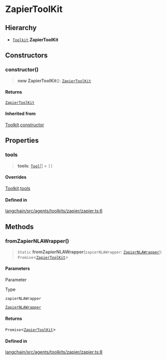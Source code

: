 ZapierToolKit
=============

Hierarchy[](#hierarchy "Direct link to Hierarchy")
---------------------------------------------------

*   [`Toolkit`](/docs/api/agents/classes/Toolkit).**ZapierToolKit**

Constructors[](#constructors "Direct link to Constructors")
------------------------------------------------------------

### constructor()[](#constructor "Direct link to constructor()")

> **new ZapierToolKit**(): [`ZapierToolKit`](/docs/api/agents/classes/ZapierToolKit)

#### Returns[](#returns "Direct link to Returns")

[`ZapierToolKit`](/docs/api/agents/classes/ZapierToolKit)

#### Inherited from[](#inherited-from "Direct link to Inherited from")

[Toolkit](/docs/api/agents/classes/Toolkit).[constructor](/docs/api/agents/classes/Toolkit#constructor)

Properties[](#properties "Direct link to Properties")
------------------------------------------------------

### tools[](#tools "Direct link to tools")

> **tools**: [`Tool`](/docs/api/tools/classes/Tool)\[\] = `[]`

#### Overrides[](#overrides "Direct link to Overrides")

[Toolkit](/docs/api/agents/classes/Toolkit).[tools](/docs/api/agents/classes/Toolkit#tools)

#### Defined in[](#defined-in "Direct link to Defined in")

[langchain/src/agents/toolkits/zapier/zapier.ts:6](https://github.com/hwchase17/langchainjs/blob/1c1274d/langchain/src/agents/toolkits/zapier/zapier.ts#L6)

Methods[](#methods "Direct link to Methods")
---------------------------------------------

### fromZapierNLAWrapper()[](#fromzapiernlawrapper "Direct link to fromZapierNLAWrapper()")

> `Static` **fromZapierNLAWrapper**(`zapierNLAWrapper`: [`ZapierNLAWrapper`](/docs/api/tools/classes/ZapierNLAWrapper)): `Promise`<[`ZapierToolKit`](/docs/api/agents/classes/ZapierToolKit)\>

#### Parameters[](#parameters "Direct link to Parameters")

Parameter

Type

`zapierNLAWrapper`

[`ZapierNLAWrapper`](/docs/api/tools/classes/ZapierNLAWrapper)

#### Returns[](#returns-1 "Direct link to Returns")

`Promise`<[`ZapierToolKit`](/docs/api/agents/classes/ZapierToolKit)\>

#### Defined in[](#defined-in-1 "Direct link to Defined in")

[langchain/src/agents/toolkits/zapier/zapier.ts:8](https://github.com/hwchase17/langchainjs/blob/1c1274d/langchain/src/agents/toolkits/zapier/zapier.ts#L8)